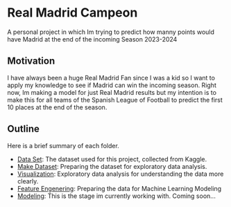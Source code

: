# Real Madrid Campeon
A personal project in which Im trying to predict how manny points would have Madrid at the end of the incoming Season 2023-2024


## Motivation
I have always been a huge Real Madrid Fan since I was a kid so I want to apply my knowledge to see if Madrid can win the incoming season.
Right now, Im making a model for just Real Madrid results but my intention is to make this for all teams of the Spanish League of Football to
predict the first 10 places at the end of the season.

## Outline
Here is a brief summary of each folder.

- [Data Set]((https://github.com/khadamich/Portfolio/tree/main/Data-Science/Real-Madrid-Campeon/dataset)): The dataset used for this project, collected from Kaggle.
- [Make Dataset](https://github.com/khadamich/Portfolio/tree/main/Data-Science/Real-Madrid-Campeon/make_dataset): Preparing the dataset for exploratory data analysis.
- [Visualization](https://github.com/khadamich/Portfolio/tree/main/Data-Science/Real-Madrid-Campeon/visualization): Exploratory data analysis for understanding the data more clearly.
- [Feature Engenering](https://github.com/khadamich/Portfolio/tree/main/Data-Science/Real-Madrid-Campeon/feature-engineering): Preparing the data for Machine Learning Modeling
- [Modeling](https://github.com/khadamich/Portfolio/tree/main/Data-Science/Real-Madrid-Campeon/models): This is the stage im currently working with. Coming soon...
  

